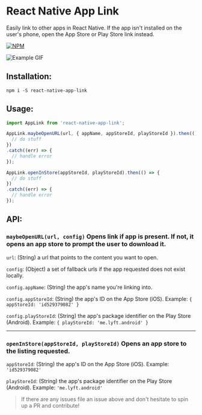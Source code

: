 # React Native App Link
Easily link to other apps in React Native. If the app isn't installed on the user's phone, open the App Store or Play Store link instead.

[![NPM](https://nodei.co/npm/react-native-app-link.png)](https://nodei.co/npm/react-native-app-link/)

![Example GIF](https://media.giphy.com/media/BZGQdKBEeHqs8/giphy.gif)

## Installation:

`npm i -S react-native-app-link`

## Usage:

```javascript
import AppLink from 'react-native-app-link';

AppLink.maybeOpenURL(url, { appName, appStoreId, playStoreId }).then(() => {
  // do stuff
})
.catch((err) => {
  // handle error
});

AppLink.openInStore(appStoreId, playStoreId).then(() => {
  // do stuff
})
.catch((err) => {
  // handle error
});
```

## API:

### `maybeOpenURL(url, config)` Opens link if app is present. If not, it opens an app store to prompt the user to download it. 

`url`: (String) a url that points to the content you want to open.

`config`: (Object) a set of fallback urls if the app requested does not exist locally.

`config.appName`: (String) the app's name you're linking into.

`config.appStoreId`: (String) the app's ID on the App Store (iOS). Example: `{ appStoreId: 'id529379082' }`

`config.playStoreId`: (String) the app's package identifier on the Play Store (Android). Example: `{ playStoreId: 'me.lyft.android' }`

---

### `openInStore(appStoreId, playStoreId)` Opens an app store to the listing requested. 

`appStoreId`: (String) the app's ID on the App Store (iOS). Example: `'id529379082'`

`playStoreId`: (String) the app's package identifier on the Play Store (Android). Example: `'me.lyft.android'`



> If there are any issues file an issue above and don't hesitate to spin up a PR and contribute!
